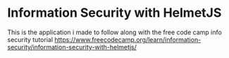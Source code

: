 # Information Security with HelmetJS

This is the application i made to follow along with the free code camp info security tutorial https://www.freecodecamp.org/learn/information-security/information-security-with-helmetjs/
    

